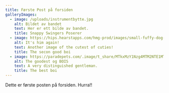 ```yaml
---
title: Første Post på forsiden
galleryImages:
  - image: /uploads/instrumentbytte.jpg
    alt: Bildet av bandet
    text: Her er ett bilde av bandet.
    title: Snappy Swingers Poserer
  - image: https://hips.hearstapps.com/hmg-prod/images/small-fuffy-dog-breeds-1623362663.jpg?crop=1.00xw:0.753xh;0,0.0719xh&resize=1200:*
    alt: It's him again!
    text: A﻿nother image of the cutest of cuties!
    title: The secon good boi
  - image: https://paradepets.com/.image/t_share/MTkxMzY1Nzg4MTM2NTE1MTcw/pomeranian-spitz-red-color-lies-on-the-carpet.jpg
    alt: The goodest og BOIS
    text: A very distinguished gentleman.
    title: The best boi
---
```


Dette er første posten på forsiden. Hurra!!
